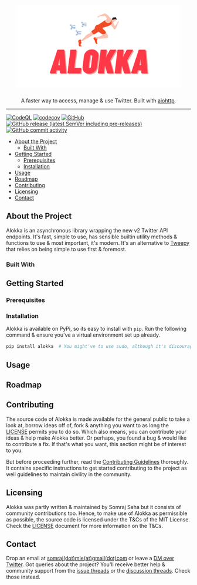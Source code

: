 <h1 align="center">
  <img src="assets/Alokka.png" alt="Alokka Logo" width="450" />
</h1>

<p align="center">A faster way to access, manage & use Twitter. Built with <a href="https://docs.aiohttp.org/en/stable/">aiohttp</a>.</p>

---

[![CodeQL](https://github.com/Jarmos-san/Alokka/workflows/CodeQL/badge.svg)](https://github.com/Jarmos-san/Alokka/actions?query=workflow%3ACodeQL) [![codecov](https://codecov.io/gh/Jarmos-san/Alokka/branch/dev/graph/badge.svg)](https://codecov.io/gh/Jarmos-san/Alokka) [![GitHub](https://img.shields.io/github/license/Jarmos-san/Alokka?color=181717&label=License&logo=GitHub)](https://github.com/Jarmos-san/Alokka/blob/dev/LICENSE) [![GitHub release (latest SemVer including pre-releases)](https://img.shields.io/github/v/release/Jarmos-san/Alokka?include_prereleases&sort=semver&color=181717&logo=GitHub&label=Releases)](https://github.com/Jarmos-san/Alokka/releases) [![GitHub commit activity](https://img.shields.io/github/commit-activity/m/Jarmos-san/Alokka?color=181717&label=Commit%20Frequency&logo=GitHub)](https://github.com/Jarmos-san/Alokka/graphs/commit-activity)

- [About the Project](#about-the-project)
  - [Built With](#built-with)
- [Getting Started](#getting-started)
  - [Prerequisites](#prerequisites)
  - [Installation](#installation)
- [Usage](#usage)
- [Roadmap](#roadmap)
- [Contributing](#contributing)
- [Licensing](#licensing)
- [Contact](#contact)

## About the Project

Alokka is an asynchronous library wrapping the new v2 Twitter API endpoints. It's fast, simple to use, has sensible builtin utility methods & functions to use & most important, it's modern. It's an alternative to [Tweepy](https://github.com/tweepy/tweepy) that relies on being simple to use first & foremost.

### Built With
<!-- TODO: List the dependencies -->

## Getting Started
<!-- TODO: How to use Alokka -->

### Prerequisites
<!-- TODO: List the prerequisites like the dependencies & API keys -->

### Installation

Alokka is available on PyPi, so its easy to install with `pip`. Run the following command & ensure you've a virtual environment set up already.

```bash
pip install alokka  # You might've to use sudo, although it's discouraged
```
<!-- TODO: Include other means of installing the project -->

## Usage
<!-- TODO: Describe how to use Alokka -->

## Roadmap
<!-- TODO: Describe where to keep a lookout for further development roadmap -->

## Contributing

The source code of Alokka is made available for the general public to take a look at, borrow ideas off of, fork & anything you want to as long the [LICENSE](LICENSE) permits you to do so. Which also means, you can contribute your ideas & help make Alokka better. Or perhaps, you found a bug & would like to contribute a fix. If that's what you want, this section might be of interest to you.

But before proceeding further, read the [Contributing Guidelines](.github/CONTRIBUTING.md) thoroughly. It contains specific instructions to get started contributing to the project as well guidelines to maintain civility in the community.

## Licensing

Alokka was partly written & maintained by Somraj Saha but it consists of community contributions too. Hence, to make use of Alokka as permissible as possible, the source code is licensed under the T&Cs of the MIT License. Check the [LICENSE](LICENSE) document for more information on the T&Cs.

## Contact

Drop an email at [somraj(dot)mle(at)gmail(dot)com](mailto:somraj.mle@gmail.com) or leave a [DM over Twitter](https://twitter.com/Jarmosan). Got queries about the project? You'll receive better help & community support from the [issue threads](https://github.com/Jarmos-san/Alokka/issues) or the [discussion threads](https://github.com/Jarmos-san/Alokka/discussions). Check those instead.

<!-- Note sure if this section is even needed right now -->
<!-- Uncomment if its necessary -->
<!-- ## Acknowledgements  -->
<!-- TODO: Acknowledge those contributed to the project -->
